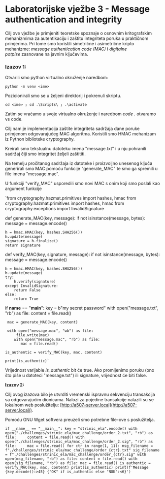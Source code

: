 # Laboratorijske vježbe 3 - Message authentication and integrity

Cilj ove vježbe je primjeniti teoretske spoznaje o osnovnim kritografskim mehanizmima za autentikaciju i zaštitu integriteta poruka u praktičnom primjerima. Pri tome smo koristili simetrične i asimetrične kripto mehanizme: *message authentication code (MAC)* i *digitalne potpise* zasnovane na javnim ključevima.

### Izazov 1:

Otvarili smo python virtualno okruženje naredbom:

`python -m venv <ime>`

Pozicionirali smo se u željeni direktorij i pokrenuli skriptu.

`cd <ime> ; cd .\Scripts\ ; .\activate`

Zatim se vraćamo u svoje virtualno okruženje i naredbom *code .* otvaramo vs code.

Cilj nam je implementacija zaštite integriteta sadržaja dane poruke primjenom odgovarajućeg MAC algoritma. Koristili smo HMAC mehanizam iz Python biblioteke cryptography.

Kreirali smo tekstualnu datoteku imena "message.txt" i u nju pohranili sadržaj čiji smo integritet željeli zaštititi.

Na temelju pročitanog sadržaja iz datoteke i proizvoljno unesenog ključa generirali smo MAC pomoću funkcije "generate_MAC" te smo ga spremili u file imena "message.mac".

U funkciji "verify_MAC" usporedili smo novi MAC s onim koji smo poslali kao argument funkcije

`from cryptography.hazmat.primitives import hashes, hmac
from cryptography.hazmat.primitives import hashes, hmac
from cryptography.exceptions import InvalidSignature

def generate_MAC(key, message):
    if not isinstance(message, bytes):
        message = message.encode()

    h = hmac.HMAC(key, hashes.SHA256())
    h.update(message)
    signature = h.finalize()
    return signature

def verify_MAC(key, signature, message):
    if not isinstance(message, bytes):
        message = message.encode()

    h = hmac.HMAC(key, hashes.SHA256())
    h.update(message)
    try:
        h.verify(signature)
    except InvalidSignature:
        return False
    else:
        return True

if __name__ == "__main__":
    key = b"my secret password"
    with open("message.txt", "rb") as file:
        content = file.read()   

     mac = generate_MAC(key, content)

     with open("message.mac", "wb") as file:
         file.write(mac)
		with open("message.mac", "rb") as file:
	       mac = file.read()

    is_authentic = verify_MAC(key, mac, content)

    print(is_authentic)`

Vrijednost varijable *is_authentic* bit će true. Ako promijenimo poruku (ono što piše u datoteci "message.txt") ili signature, vrijednost će biti false.

**Izazov 2:**

Cilj ovog izazova bilo je utvrditi vremenski ispravnu sekvenciju transakcija sa odgovarajućim dionicama. Nalozi za pojedine transakcije nalazili su se lokalnom web poslužitelju: [http://a507-server.local](http://a507-server.local/).

Pomoću GNU Wget softvera preuzeli smo potrebne file-ove s poslužitelja.

`if __name__ == "__main__":
key = "strinic_ela".encode()
 with open("./challenges/strinic_ela/mac_challenge/order_2.txt", "rb") as file:
     content = file.read()
 with open("./challenges/strinic_ela/mac_challenge/order_2.sig", "rb") as file:
     mac = file.read()
for ctr in range(1, 11):
	msg_filename = f"./challenges/strinic_ela/mac_challenge/order_{ctr}.txt"
	sig_filename = f"./challenges/strinic_ela/mac_challenge/order_{ctr}.sig"
	with open(msg_filename, "rb") as file:
		content = file.read()
	with open(sig_filename, "rb") as file:
		mac = file.read()
	is_authentic = verify_MAC(key, mac, content)
	print(is_authentic)
	print(f'Message {key.decode():>45} {"OK" if is_authentic else "NOK":<6}')`
